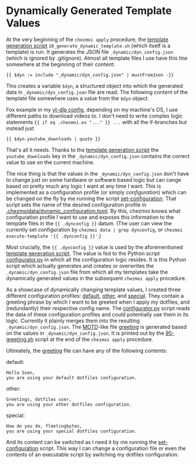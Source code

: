 # Dynamically Generated Template Values

At the very beginning of the `chezmoi apply` procedure, the [template generation script][template-generation-script] `10_generate_dynamic_template.sh` (which itself is a template) is run.
It generates the JSON file `_dynamic/dyn_config.json` (which is ignored by .gitignore).
Almost all template files I use have this line somewhere at the beginning of their content:
```
{{ $dyn := include "_dynamic/dyn_config.json" | mustFromJson -}}
```
This creates a variable `$dyn`, a structured object into which the generated data in `_dynamic/dyn_config.json` file are read.
The following content of the template file somewhere uses a value from the `$dyn` object.

Fox example in my [yt-dlp config][yt-dlp-config], depending on my machine's OS, I use different paths to download videos to.
I don't need to write complex logic statements `{{ if eq .chezmoi.os "..." }} ...` with all the if-branches but instead just
```
{{ $dyn.youtube_downloads | quote }}
```
That's all it needs.
Thanks to the [template generation script][template-generation-script] the `youtube_downloads` key in the `_dynamic/dyn_config.json` contains the correct value to use on the current machine.

The nice thing is that the values in the `_dynamic/dyn_config.json` don't have to change just on some hardware or software based logic but can cange based on pretty much any logic I want at any time I want.
This is implemented as a configuration profile (or simply *configuration*) which can be changed on the fly by me running the script [set-configuration][set-configuration].
That script sets the name of the desired configuration profile in [.chezmoidata/dynamic_configuration.toml][dynamic-configuration-toml].
By this, chezmoi knows what configuration profile I want to use and exposes this information to the template files in the `{{ .dynconfig }}` datum. (The user can view the currently set configuration by `chezmoi data | grep dynconfig`, or `chezmoi execute-template '{{ .dynconfig }}'`.)

Most crucially, the `{{ .dynconfig }}` value is used by the aforementioned [template generation script][template-generation-script].
The value is fed to the Python script [configurator.py][configurator-py] in which all the configuration logic resides.
It is this Python script which actually generates and creates or overwrites the `_dynamic/dyn_config.json` file from which all my templates take the dynamically generated values in the subsequent `chezmoi apply` procedure.

As a showcase of dynamically changing template values, I created three different configuration profiles: [default][default], [other][other], and [special][special].
They contain a greeting phrase by which I want to be greeted when I apply my dotfiles, and (redundantly) their respective config name. The [configurator.py][configurator-py] script reads the data of these configuration profiles and could potentially use them in its logic. Currently it plainly merges them into the resulting `_dynamic/dyn_config.json`.
The [MOTD][motd]-like file [greeting][greeting-tmpl] is generated based on the values in `_dynamic/dyn_config.json`. It is printed out by the [95-greeting.sh][greeting-sh] script at the end of the `chezmoi apply` procedure.

Ultimately, the [greeting][greeting-tmpl] file can have any of the following contents:

default:
```
Hello Sven,
you are using your default dotfiles configuration.
```

other:
```
Greetings, dotfiles user,
you are using your other dotfiles configuration.
```

special:
```
How do you do, fleetingbytes,
you are using your special dotfiles configuration.
```

And its content can be switched as I need it by me running the [set-configuration][set-configuration] script. This way I can change a configuration file or even the contents of an executable script by switching my dotfiles configuration.

[configurator-py]: https://github.com/fleetingbytes/dotfiles/blob/master/home/_dynamic/configurator.py
[default]: https://github.com/fleetingbytes/dotfiles/blob/master/home/_dynamic/default.json
[dynamic-configuration-toml]: https://github.com/fleetingbytes/dotfiles/blob/master/home/.chezmoidata/dynamic_configuration.toml
[greeting-sh]: https://github.com/fleetingbytes/dotfiles/blob/master/home/.chezmoiscripts/run_after_95_greeting.sh.tmpl
[greeting-tmpl]: https://github.com/fleetingbytes/dotfiles/blob/master/home/greeting.tmpl
[motd]: https://en.wikipedia.org/wiki/Message_of_the_day 
[other]: https://github.com/fleetingbytes/dotfiles/blob/master/home/_dynamic/other.json
[set-configuration]: https://github.com/fleetingbytes/dotfiles/blob/master/home/dot_local/bin/executable_set-configuration
[special]: https://github.com/fleetingbytes/dotfiles/blob/master/home/_dynamic/special.json
[template-generation-script]: https://github.com/fleetingbytes/dotfiles/blob/master/home/.chezmoiscripts/run_before_10_generate_dynamic_template.sh.tmpl
[yt-dlp-config]: https://github.com/fleetingbytes/dotfiles/blob/master/home/dot_config/yt-dlp/config.tmpl
